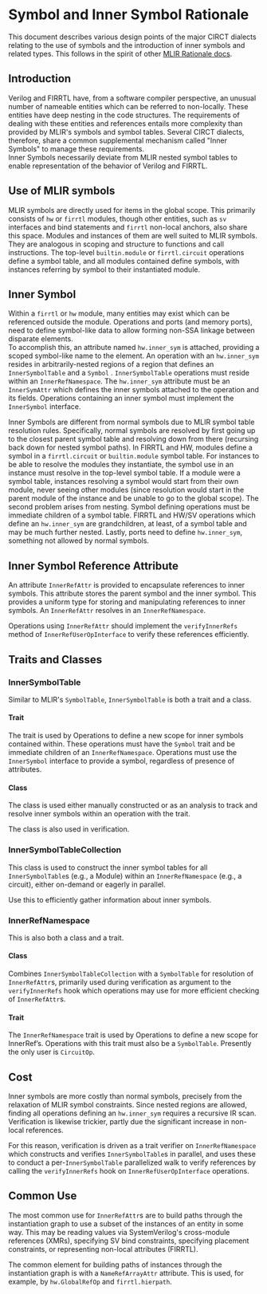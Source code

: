 # Symbol and Inner Symbol Rationale

This document describes various design points of the major CIRCT dialects 
relating to the use of symbols and the introduction of inner symbols and 
related types.  This follows in the spirit of other 
[MLIR Rationale docs](https://mlir.llvm.org/docs/Rationale/).

## Introduction

Verilog and FIRRTL have, from a software compiler perspective, an unusual 
number of nameable entities which can be referred to non-locally.  These entities 
have deep nesting in the code structures.  The requirements of dealing with 
these entities and references entails more complexity than provided by MLIR's 
symbols and symbol tables.  Several CIRCT dialects, therefore, share a common 
supplemental mechanism called "Inner Symbols" to manage these requirements.  
Inner Symbols necessarily deviate from MLIR nested symbol tables to enable 
representation of the behavior of Verilog and FIRRTL.

## Use of MLIR symbols

MLIR symbols are directly used for items in the global scope.  This primarily 
consists of `hw` or `firrtl` modules, though other entities, such as `sv` 
interfaces and bind statements and `firrtl` non-local anchors, also share this 
space.  Modules and instances of them are well suited to MLIR symbols.  They 
are analogous in scoping and structure to functions and call instructions.  The 
top-level `builtin.module` or `firrtl.circuit` operations define a symbol table, and all 
modules contained define symbols, with instances referring by symbol to their 
instantiated module.

## Inner Symbol

Within a `firrtl` or `hw` module, many entities may exist which can be referenced 
outside the module.  Operations and ports (and memory ports), need to define 
symbol-like data to allow forming non-SSA linkage between disparate elements.  
To accomplish this, an attribute named `hw.inner_sym` is attached, providing a 
scoped symbol-like name to the element.  An operation with an `hw.inner_sym`
resides in arbitrarily-nested regions of a region that defines an
`InnerSymbolTable` and a `Symbol` .  `InnerSymbolTable` operations must reside
within an `InnerRefNamespace`.  The `hw.inner_sym` attribute must be an `InnerSymAttr`
which defines the inner symbols attached to the operation and its fields.
Operations containing an inner symbol must implement the `InnerSymbol` interface.

Inner Symbols are different from normal symbols due to MLIR symbol table 
resolution rules.  Specifically, normal symbols are resolved by first going up 
to the closest parent symbol table and resolving down from there (recursing 
back down for nested symbol paths).  In FIRRTL and HW, modules define a symbol in a 
`firrtl.circuit` or `builtin.module` symbol table.  For instances to be able to resolve the 
modules they instantiate, the symbol use in an instance must resolve in the 
top-level symbol table.  If a module were a symbol table, instances resolving a 
symbol would start from their own module, never seeing other modules (since 
resolution would start in the parent module of the instance and be unable to go 
to the global scope).  The second problem arises from nesting.  Symbol 
defining operations must be immediate children of a symbol table.  FIRRTL and HW/SV 
operations which define an `hw.inner_sym` are grandchildren, at least, of a symbol 
table and may be much further nested.  Lastly, ports need to define `hw.inner_sym`, 
something not allowed by normal symbols.

## Inner Symbol Reference Attribute

An attribute `InnerRefAttr` is provided to encapsulate references to inner 
symbols.  This attribute stores the parent symbol and the inner symbol.  This 
provides a uniform type for storing and manipulating references to inner 
symbols.  An `InnerRefAttr` resolves in an `InnerRefNamespace`.

Operations using `InnerRefAttr` should implement the `verifyInnerRefs` method
of `InnerRefUserOpInterface` to verify these references efficiently.

## Traits and Classes

### InnerSymbolTable

Similar to MLIR's `SymbolTable`, `InnerSymbolTable` is both a trait and a class.

#### Trait

The trait is used by Operations to define a new scope for inner symbols
contained within.  These operations must have the `Symbol` trait and be
immediate children of an `InnerRefNamespace`.  Operations must use the
`InnerSymbol` interface to provide a symbol, regardless of presence of
attributes.

#### Class

The class is used either manually constructed or as an analysis to track and
resolve inner symbols within an operation with the trait.

The class is also used in verification.

### InnerSymbolTableCollection

This class is used to construct the inner symbol tables
for all `InnerSymbolTable`s (e.g., a Module) within an `InnerRefNamespace`
(e.g., a circuit), either on-demand or eagerly in parallel.

Use this to efficiently gather information about inner symbols.

### InnerRefNamespace

This is also both a class and a trait.

#### Class

Combines `InnerSymbolTableCollection` with a `SymbolTable` for resolution of
`InnerRefAttr`s, primarily used during verification as argument to the
`verifyInnerRefs` hook which operations may use for more efficient checking of
`InnerRefAttr`s.

#### Trait

The `InnerRefNamespace` trait is used by Operations to define a new scope for
InnerRef’s.  Operations with this trait must also be a `SymbolTable`.
Presently the only user is `CircuitOp`.

## Cost

Inner symbols are more costly than normal symbols, precisely from the 
relaxation of MLIR symbol constraints.  Since nested regions are allowed, 
finding all operations defining an `hw.inner_sym` requires a recursive IR scan.  
Verification is likewise trickier, partly due the significant increase in 
non-local references.

For this reason, verification is driven as a trait verifier on
`InnerRefNamespace` which constructs and verifies `InnerSymbolTable`s in
parallel, and uses these to conduct a per-`InnerSymbolTable` parallelized walk
to verify references by calling the `verifyInnerRefs` hook on
`InnerRefUserOpInterface` operations.

## Common Use

The most common use for `InnerRefAttr`s are to build paths through the instantiation 
graph to use a subset of the instances of an entity in some way.  This may 
be reading values via SystemVerilog's cross-module references (XMRs),
specifying SV bind constraints, 
specifying placement constraints, or representing non-local attributes (FIRRTL).

The common element for building paths of instances through the instantiation 
graph is with a `NameRefArrayAttr` attribute.  This is used, for example, by 
`hw.GlobalRefOp` and `firrtl.hierpath`.
